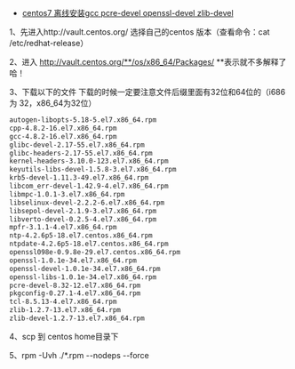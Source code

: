 - [centos7 离线安装gcc pcre-devel openssl-devel zlib-devel](https://www.cnblogs.com/chouc/p/7447039.html)



1、先进入http://vault.centos.org/ 选择自己的centos 版本（查看命令：cat /etc/redhat-release）

2、进入 http://vault.centos.org/**/os/x86_64/Packages/  **表示就不多解释了哈！

3、下载以下的文件  下载的时候一定要注意文件后缀里面有32位和64位的（i686 为 32，x86_64为32位）

```bash
autogen-libopts-5.18-5.el7.x86_64.rpm
cpp-4.8.2-16.el7.x86_64.rpm
gcc-4.8.2-16.el7.x86_64.rpm
glibc-devel-2.17-55.el7.x86_64.rpm
glibc-headers-2.17-55.el7.x86_64.rpm
kernel-headers-3.10.0-123.el7.x86_64.rpm
keyutils-libs-devel-1.5.8-3.el7.x86_64.rpm
krb5-devel-1.11.3-49.el7.x86_64.rpm
libcom_err-devel-1.42.9-4.el7.x86_64.rpm
libmpc-1.0.1-3.el7.x86_64.rpm
libselinux-devel-2.2.2-6.el7.x86_64.rpm
libsepol-devel-2.1.9-3.el7.x86_64.rpm
libverto-devel-0.2.5-4.el7.x86_64.rpm
mpfr-3.1.1-4.el7.x86_64.rpm
ntp-4.2.6p5-18.el7.centos.x86_64.rpm
ntpdate-4.2.6p5-18.el7.centos.x86_64.rpm
openssl098e-0.9.8e-29.el7.centos.x86_64.rpm
openssl-1.0.1e-34.el7.x86_64.rpm
openssl-devel-1.0.1e-34.el7.x86_64.rpm
openssl-libs-1.0.1e-34.el7.x86_64.rpm
pcre-devel-8.32-12.el7.x86_64.rpm
pkgconfig-0.27.1-4.el7.x86_64.rpm
tcl-8.5.13-4.el7.x86_64.rpm
zlib-1.2.7-13.el7.x86_64.rpm
zlib-devel-1.2.7-13.el7.x86_64.rpm
```

4、scp 到 centos home目录下

5、rpm -Uvh ./*.rpm --nodeps --force
